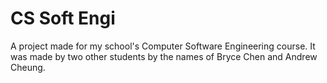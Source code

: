 # CS Soft Engi
 A project made for my school's Computer Software Engineering course. It was made by two other students by the names of Bryce Chen and Andrew Cheung.
